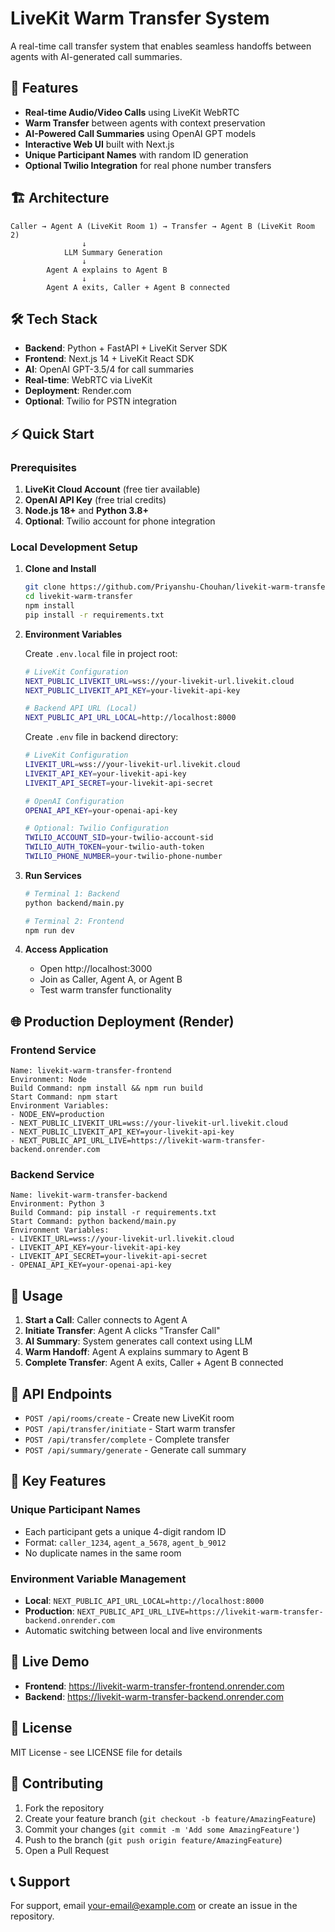 # LiveKit Warm Transfer System

A real-time call transfer system that enables seamless handoffs between agents with AI-generated call summaries.

## 🚀 Features

- **Real-time Audio/Video Calls** using LiveKit WebRTC
- **Warm Transfer** between agents with context preservation
- **AI-Powered Call Summaries** using OpenAI GPT models
- **Interactive Web UI** built with Next.js
- **Unique Participant Names** with random ID generation
- **Optional Twilio Integration** for real phone number transfers

## 🏗️ Architecture

```
Caller → Agent A (LiveKit Room 1) → Transfer → Agent B (LiveKit Room 2)
                ↓
            LLM Summary Generation
                ↓
        Agent A explains to Agent B
                ↓
        Agent A exits, Caller + Agent B connected
```

## 🛠️ Tech Stack

- **Backend**: Python + FastAPI + LiveKit Server SDK
- **Frontend**: Next.js 14 + LiveKit React SDK
- **AI**: OpenAI GPT-3.5/4 for call summaries
- **Real-time**: WebRTC via LiveKit
- **Deployment**: Render.com
- **Optional**: Twilio for PSTN integration

## ⚡ Quick Start

### Prerequisites

1. **LiveKit Cloud Account** (free tier available)
2. **OpenAI API Key** (free trial credits)
3. **Node.js 18+** and **Python 3.8+**
4. **Optional**: Twilio account for phone integration

### Local Development Setup

1. **Clone and Install**
   ```bash
   git clone https://github.com/Priyanshu-Chouhan/livekit-warm-transfer.git
   cd livekit-warm-transfer
   npm install
   pip install -r requirements.txt
   ```

2. **Environment Variables**
   
   Create `.env.local` file in project root:
   ```bash
   # LiveKit Configuration
   NEXT_PUBLIC_LIVEKIT_URL=wss://your-livekit-url.livekit.cloud
   NEXT_PUBLIC_LIVEKIT_API_KEY=your-livekit-api-key
   
   # Backend API URL (Local)
   NEXT_PUBLIC_API_URL_LOCAL=http://localhost:8000
   ```
   
   Create `.env` file in backend directory:
   ```bash
   # LiveKit Configuration
   LIVEKIT_URL=wss://your-livekit-url.livekit.cloud
   LIVEKIT_API_KEY=your-livekit-api-key
   LIVEKIT_API_SECRET=your-livekit-api-secret
   
   # OpenAI Configuration
   OPENAI_API_KEY=your-openai-api-key
   
   # Optional: Twilio Configuration
   TWILIO_ACCOUNT_SID=your-twilio-account-sid
   TWILIO_AUTH_TOKEN=your-twilio-auth-token
   TWILIO_PHONE_NUMBER=your-twilio-phone-number
   ```

3. **Run Services**
   ```bash
   # Terminal 1: Backend
   python backend/main.py
   
   # Terminal 2: Frontend
   npm run dev
   ```

4. **Access Application**
   - Open http://localhost:3000
   - Join as Caller, Agent A, or Agent B
   - Test warm transfer functionality

## 🌐 Production Deployment (Render)

### Frontend Service
```
Name: livekit-warm-transfer-frontend
Environment: Node
Build Command: npm install && npm run build
Start Command: npm start
Environment Variables:
- NODE_ENV=production
- NEXT_PUBLIC_LIVEKIT_URL=wss://your-livekit-url.livekit.cloud
- NEXT_PUBLIC_LIVEKIT_API_KEY=your-livekit-api-key
- NEXT_PUBLIC_API_URL_LIVE=https://livekit-warm-transfer-backend.onrender.com
```

### Backend Service
```
Name: livekit-warm-transfer-backend
Environment: Python 3
Build Command: pip install -r requirements.txt
Start Command: python backend/main.py
Environment Variables:
- LIVEKIT_URL=wss://your-livekit-url.livekit.cloud
- LIVEKIT_API_KEY=your-livekit-api-key
- LIVEKIT_API_SECRET=your-livekit-api-secret
- OPENAI_API_KEY=your-openai-api-key
```

## 📱 Usage

1. **Start a Call**: Caller connects to Agent A
2. **Initiate Transfer**: Agent A clicks "Transfer Call"
3. **AI Summary**: System generates call context using LLM
4. **Warm Handoff**: Agent A explains summary to Agent B
5. **Complete Transfer**: Agent A exits, Caller + Agent B connected

## 🔧 API Endpoints

- `POST /api/rooms/create` - Create new LiveKit room
- `POST /api/transfer/initiate` - Start warm transfer
- `POST /api/transfer/complete` - Complete transfer
- `POST /api/summary/generate` - Generate call summary

## 🎯 Key Features

### Unique Participant Names
- Each participant gets a unique 4-digit random ID
- Format: `caller_1234`, `agent_a_5678`, `agent_b_9012`
- No duplicate names in the same room

### Environment Variable Management
- **Local**: `NEXT_PUBLIC_API_URL_LOCAL=http://localhost:8000`
- **Production**: `NEXT_PUBLIC_API_URL_LIVE=https://livekit-warm-transfer-backend.onrender.com`
- Automatic switching between local and live environments

## 🔗 Live Demo

- **Frontend**: https://livekit-warm-transfer-frontend.onrender.com
- **Backend**: https://livekit-warm-transfer-backend.onrender.com

## 📝 License

MIT License - see LICENSE file for details

## 🤝 Contributing

1. Fork the repository
2. Create your feature branch (`git checkout -b feature/AmazingFeature`)
3. Commit your changes (`git commit -m 'Add some AmazingFeature'`)
4. Push to the branch (`git push origin feature/AmazingFeature`)
5. Open a Pull Request

## 📞 Support

For support, email your-email@example.com or create an issue in the repository.